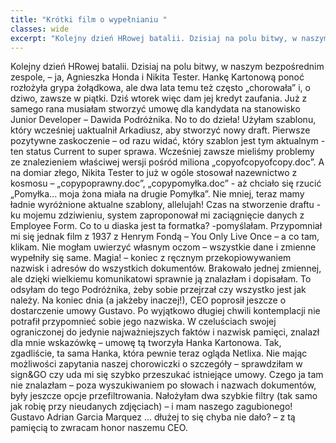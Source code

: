 ```yaml
---
title: "Krótki film o wypełnianiu "
classes: wide
excerpt: "Kolejny dzień HRowej batalii. Dzisiaj na polu bitwy, w naszym bezpośrednim zespole, – ja, Agnieszka Honda i Nikita Tester."
---
```

Kolejny dzień HRowej batalii. Dzisiaj na polu bitwy, w naszym bezpośrednim zespole, – ja, Agnieszka Honda i Nikita Tester. Hankę Kartonową ponoć rozłożyła grypa żołądkowa, ale dwa lata temu też często „chorowała” i, o dziwo, zawsze w piątki. Dziś wtorek więc dam jej kredyt zaufania. Już z samego rana musiałam stworzyć umowę dla kandydata na stanowisko Junior Developer – Dawida Podróżnika. 
No to do dzieła! Użyłam szablonu, który wcześniej uaktualnił Arkadiusz, aby stworzyć nowy draft. Pierwsze pozytywne zaskoczenie – od razu widać, który szablon jest tym aktualnym - ten status Current to super sprawa. Wcześniej zawsze mieliśmy problemy ze znalezieniem właściwej wersji pośród miliona „copyofcopyofcopy.doc”. A na domiar złego, Nikita Tester to już w ogóle stosował nazewnictwo z kosmosu –  „copypoprawny.doc”, „copypomyłka.doc” - aż chciało się rzucić „Pomyłka... moja żona miała na drugie Pomyłka”. Nie mniej, teraz mamy ładnie wyróżnione aktualne szablony, allelujah! 
Czas na stworzenie draftu -  ku mojemu zdziwieniu, system zaproponował mi zaciągnięcie danych z Employee Form. Co to u diaska jest ta formatka? -pomyślałam. Przypomniał mi się jednak film z 1937 z Henrym Fondą – You Only Live Once – a co tam, klikam. Nie mogłam uwierzyć własnym oczom – wszystkie dane i zmienne wypełniły się same. Magia! – koniec z ręcznym przekopiowywaniem nazwisk i adresów do wszystkich dokumentów.  Brakowało jednej zmiennej, ale dzięki wielkiemu komunikatowi sprawnie ją znalazłam i dopisałam. To odsyłam do tego Podróżnika, żeby sobie przejrzał czy wszystko jest jak należy.
Na koniec dnia (a jakżeby inaczej!), CEO poprosił jeszcze o dostarczenie umowy Gustavo. Po wyjątkowo długiej chwili kontemplacji nie potrafił przypomnieć sobie jego nazwiska. W czeluściach swojej ograniczonej do jedynie najważniejszych faktów i nazwisk pamięci, znalazł dla mnie wskazówkę – umowę tą tworzyła Hanka Kartonowa. Tak, zgadliście, ta sama Hanka, która pewnie teraz ogląda Netlixa. Nie mając możliwości zapytania naszej chorowiczki o szczegóły – sprawdziłam w sign&GO czy uda mi się szybko przeszukać istniejące umowy. Czego ja tam nie znalazłam – poza wyszukiwaniem po słowach i nazwach dokumentów, były jeszcze opcje przefiltrowania.
Nałożyłam dwa szybkie filtry (tak samo jak robię przy nieudanych zdjęciach) – i mam naszego zagubionego!
Gustavo Adrian Garcia Marquez ... dłużej to się chyba nie dało? – z tą pamięcią to zwracam honor naszemu CEO.
